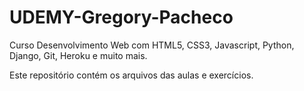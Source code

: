 # UDEMY-Gregory-Pacheco
 Curso Desenvolvimento Web com HTML5, CSS3, Javascript, Python, Django, Git, Heroku e muito mais.
 
 Este repositório contém os arquivos das aulas e exercícios.
 
 
